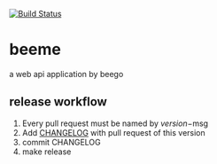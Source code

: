 [![Build Status](https://travis-ci.org/maniafish/beeme.svg?branch=master)](https://travis-ci.org/maniafish/beeme)
# beeme
a web api application by beego

## release workflow

1. Every pull request must be named by $version-$msg
2. Add [CHANGELOG](./CHANGELOG.md) with pull request of this version
3. commit CHANGELOG
4. make release
